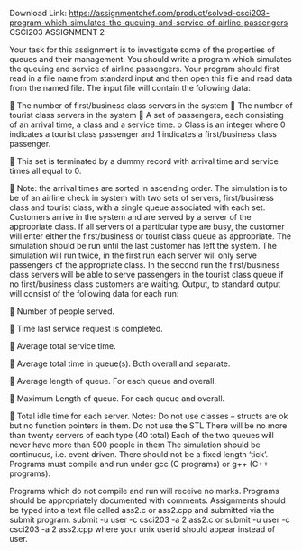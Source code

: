 Download Link: https://assignmentchef.com/product/solved-csci203-program-which-simulates-the-queuing-and-service-of-airline-passengers
<br>
CSCI203 ASSIGNMENT 2

Your task for this assignment is to investigate some of the properties of queues and their management. You should write a program which simulates the queuing and service of airline passengers. Your program should first read in a file name from standard input and then open this file and read data from the named file. The input file will contain the following data:

 The number of first/business class servers in the system  The number of tourist class servers in the system  A set of passengers, each consisting of an arrival time, a class and a service time. o Class is an integer where 0 indicates a tourist class passenger and 1 indicates a first/business class passenger.

 This set is terminated by a dummy record with arrival time and service times all equal to 0.

 Note: the arrival times are sorted in ascending order. The simulation is to be of an airline check in system with two sets of servers, first/business class and tourist class, with a single queue associated with each set. Customers arrive in the system and are served by a server of the appropriate class. If all servers of a particular type are busy, the customer will enter either the first/business or tourist class queue as appropriate. The simulation should be run until the last customer has left the system. The simulation will run twice, in the first run each server will only serve passengers of the appropriate class. In the second run the first/business class servers will be able to serve passengers in the tourist class queue if no first/business class customers are waiting. Output, to standard output will consist of the following data for each run:

 Number of people served.

 Time last service request is completed.

 Average total service time.

 Average total time in queue(s). Both overall and separate.

 Average length of queue. For each queue and overall.

 Maximum Length of queue. For each queue and overall.

 Total idle time for each server. Notes: Do not use classes – structs are ok but no function pointers in them. Do not use the STL There will be no more than twenty servers of each type (40 total) Each of the two queues will never have more than 500 people in them The simulation should be continuous, i.e. event driven. There should not be a fixed length ‘tick’. Programs must compile and run under gcc (C programs) or g++ (C++ programs).

Programs which do not compile and run will receive no marks. Programs should be appropriately documented with comments. Assignments should be typed into a text file called ass2.c or ass2.cpp and submitted via the submit program. submit -u user -c csci203 -a 2 ass2.c or submit -u user -c csci203 -a 2 ass2.cpp where your unix userid should appear instead of user.